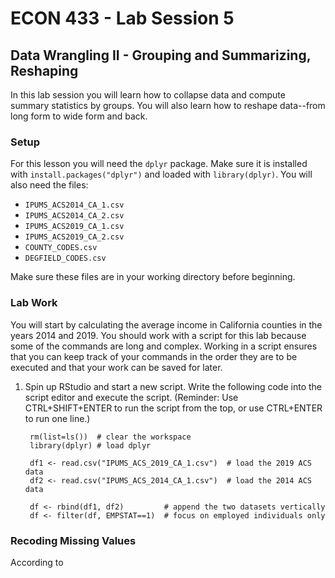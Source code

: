 # ECON 433 - Lab Session 5
## Data Wrangling II - Grouping and Summarizing, Reshaping

In this lab session you will learn how to collapse data and compute summary statistics by groups. You will also learn how to reshape data--from long form to wide form and back.

### Setup

For this lesson you will need the `dplyr` package. Make sure it is installed with `install.packages("dplyr")` and loaded with `library(dplyr)`. You will also need the files:
- `IPUMS_ACS2014_CA_1.csv`
- `IPUMS_ACS2014_CA_2.csv`
- `IPUMS_ACS2019_CA_1.csv`
- `IPUMS_ACS2019_CA_2.csv`
- `COUNTY_CODES.csv`
- `DEGFIELD_CODES.csv`

Make sure these files are in your working directory before beginning.

### Lab Work

You will start by calculating the average income in California counties in the years 2014 and 2019. You should work with a script for this lab because some of the commands are long and complex. Working in a script ensures that you can keep track of your commands in the order they are to be executed and that your work can be saved for later.

1. Spin up RStudio and start a new script. Write the following code into the script editor and execute the script. (Reminder: Use CTRL+SHIFT+ENTER to run the script from the top, or use CTRL+ENTER to run one line.)

        rm(list=ls())  # clear the workspace
        library(dplyr) # load dplyr
        
        df1 <- read.csv("IPUMS_ACS_2019_CA_1.csv")  # load the 2019 ACS data
        df2 <- read.csv("IPUMS_ACS_2014_CA_1.csv")  # load the 2014 ACS data
        
        df <- rbind(df1, df2)         # append the two datasets vertically
        df <- filter(df, EMPSTAT==1)  # focus on employed individuals only
        
### Recoding Missing Values

According to 






